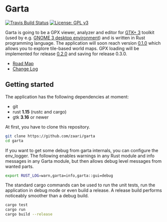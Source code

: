 # Garta 
[![Travis Build Status](https://travis-ci.org/zaari/garta.svg?branch=master)](https://travis-ci.org/zaari/garta) 
[![License: GPL v3](https://img.shields.io/badge/License-GPL%20v3-blue.svg)](http://www.gnu.org/licenses/gpl-3.0)


Garta is going to be a GPX viewer, analyzer and editor for [GTK+ 3](http://www.gtk.org/) toolkit (used by e.g. [GNOME 3 desktop environment](https://www.gnome.org/gnome-3/)) and is written in Rust programming language. The application will soon reach version [0.1.0](https://github.com/zaari/garta/milestone/1) which allows you to explore tile-based world maps. GPX loading will be implemented for release [0.2.0](https://github.com/zaari/garta/milestone/2) and saving for release 0.3.0.

* [Road Map](RoadMap.md)
* [Change Log](ChangeLog.md)

## Getting started
The application has the following dependencies at moment:

* git 
* rust **1.15** (rustc and cargo)
* gtk **3.16** or newer

At first, you have to clone this repository.

```bash
git clone https://github.com/zaari/garta
cd garta
```

If you want to get some debug from garta internals, you can configure the env_logger. The following enables warnings in any Rust module and info messages in any Garta module, but then allows debug level messages from wanted parts.

```bash
export RUST_LOG=warn,garta=info,garta::gui=debug
```

The standard cargo commands can be used to run the unit tests, run the application in debug mode or even build a release. A release build performs noticeably smoother than a debug build.

```bash
cargo test
cargo run
cargo build --release
```
